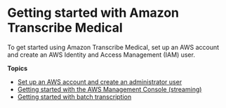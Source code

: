 # Getting started with Amazon Transcribe Medical<a name="getting-started-med"></a>

To get started using Amazon Transcribe Medical, set up an AWS account and create an AWS Identity and Access Management \(IAM\) user\. 

**Topics**
+ [Set up an AWS account and create an administrator user](setting-up-med.md)
+ [Getting started with the AWS Management Console \(streaming\)](getting-started-med-console.md)
+ [Getting started with batch transcription](getting-started-med-console-batch.md)
